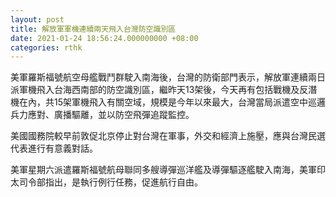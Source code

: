 ```yaml
---
layout: post
title: 解放軍軍機連續兩天飛入台灣防空識別區
date: 2021-01-24 18:56:24.000000000 +08:00
categories: rthk
---
```


美軍羅斯福號航空母艦戰鬥群駛入南海後，台灣的防衛部門表示，解放軍連續兩日派軍機飛入台海西南部的防空識別區，繼昨天13架後，今天再有包括戰機及反潛機在內，共15架軍機飛入有關空域，規模是今年以來最大，台灣當局派遣空中巡邏兵力應對、廣播驅離，並以防空飛彈追蹤監控。

美國國務院較早前敦促北京停止對台灣在軍事，外交和經濟上施壓，應與台灣民選代表進行有意義對話。

美軍星期六派遣羅斯福號航母聯同多艘導彈巡洋艦及導彈驅逐艦駛入南海，美軍印太司令部指出，是執行例行任務，促進航行自由。
